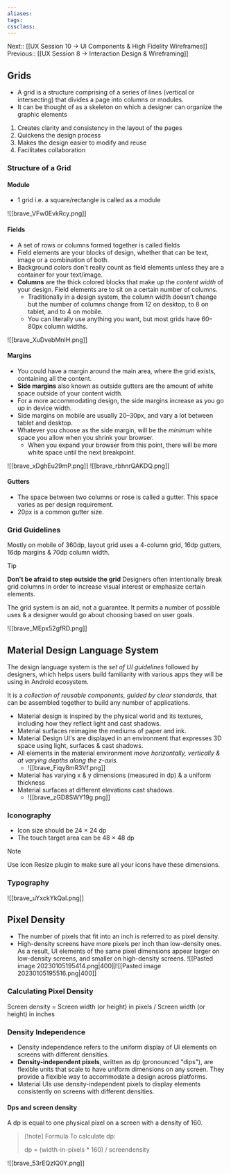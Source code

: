 ```yaml
---
aliases:
tags: 
cssclass:
---
```


Next:: [[UX Session 10 → UI Components & High Fidelity Wireframes]]
Previous:: [[UX Session 8 → Interaction Design & Wireframing]]

## Grids
- A grid is a structure comprising of a series of lines (vertical or intersecting) that divides a page into columns or modules.
- It can be thought of as a skeleton on which a designer can organize the graphic elements

1. Creates clarity and consistency in the layout of the pages
2. Quickens the design process
3. Makes the design easier to modify and reuse
4. Facilitates collaboration

### Structure of a Grid
#### Module
- 1 grid i.e. a square/rectangle is called as a module

![[brave_VFw0EvkRcy.png]]
#### Fields
- A set of rows or columns formed together is called fields
- Field elements are your blocks of design, whether that can be text, image or a combination of both.
- Background colors don't really count as field elements unless they are a container for your text/image.
- **Columns** are the thick colored blocks that make up the _content width_ of your design. Field elements are to sit on a certain number of columns. 
	- Traditionally in a design system, the column width doesn’t change but the number of columns change from 12 on desktop, to 8 on tablet, and to 4 on mobile. 
	- You can literally use anything you want, but most grids have 60–80px column widths.

![[brave_XuDvebMnIH.png]]
#### Margins
- You could have a margin around the main area, where the grid exists, containing all the content.
- **Side margins** also known as outside gutters are the amount of white space outside of your content width. 
- For a more accommodating design, the side margins increase as you go up in device width. 
- Side margins on mobile are usually 20–30px, and vary a lot between tablet and desktop. 
- Whatever you choose as the side margin, will be the _minimum_ white space you allow when you shrink your browser. 
	- When you expand your browser from this point, there will be more white space until the next breakpoint.

![[brave_xDghEu29mP.png]] ![[brave_rbhnrQAKDQ.png]]

#### Gutters
- The space between two columns or rose is called a gutter. This space varies as per design requirement.
- 20px is a common gutter size.

### Grid Guidelines
Mostly on mobile of 360dp, layout grid uses a 4-column grid, 16dp gutters, 16dp margins & 70dp column width.

> [!tip] 
> **Don't be afraid to step outside the grid** 
> Designers often intentionally break grid columns in order to increase visual interest or emphasize certain elements.
> 
> The grid system is an aid, not a guarantee. It permits a number of possible uses & a designer would go about choosing based on user goals.

![[brave_MEpx52gfRD.png]]

## Material Design Language System
The design language system is the *set of UI guidelines* followed by designers, which helps users build familiarity with various apps they will be using in Android ecosystem.

It is a *collection of reusable components, guided by clear standards*, that can be assembled together to build any number of applications.

- Material design is inspired by the physical world and its textures, including how they reflect light and cast shadows.
- Material surfaces reimagine the mediums of paper and ink.
- Material Design UI's are displayed in an environment that expresses 3D space using light, surfaces & cast shadows.
- All elements in the material environment *move horizontally, vertically & at varying depths along the z-axis.*
	- ![[brave_Fiqy8mR3Vf.png]]
- Material has varying x & y dimensions (measured in dp) & a uniform thickness
- Material surfaces at different elevations cast shadows.
	- ![[brave_zGD8SWY19g.png]]

### Iconography
- Icon size should be 24 × 24 dp 
- The touch target area can be 48 × 48 dp

 > [!note]
>  
> Use Icon Resize plugin to make sure all your icons have these dimensions.

### Typography
![[brave_uYxckYkQal.png]]

## Pixel Density
- The number of pixels that fit into an inch is referred to as pixel density.
- High-density screens have more pixels per inch than low-density ones. As a result, UI elements of the same pixel dimensions appear larger on low-density screens, and smaller on high-density screens.
![[Pasted image 20230105195414.png|400]]![[Pasted image 20230105195516.png|400]]

### Calculating Pixel Density
Screen density = Screen width (or height) in pixels / Screen width (or height) in inches

### Density Independence
- Density independence refers to the uniform display of UI elements on screens with different densities.
- **Density-independent pixels**, written as dp (pronounced "dips"), are flexible units that scale to have uniform dimensions on any screen. They provide a flexible way to accommodate a design across platforms.
- Material UIs use density-independent pixels to display elements consistently on screens with different densities.

#### Dps and screen density
A dp is equal to one physical pixel on a screen with a density of 160.
> [!note] Formula
> To calculate dp:
> 
> dp = (width-in-pixels * 160) / screendensity

![[brave_53rEQzIQ0Y.png]]
